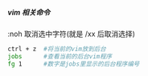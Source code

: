 ##### vim 相关命令

:noh 取消选中字符(就是 /xx 后取消选择)

``` sh
ctrl + z  #将当前的vim放到后台
jobs      #查看当前的后台vim程序
fg 1      #数字是jobs里显示的后台程序编号
```